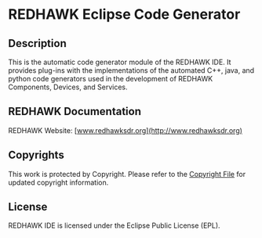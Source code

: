 # REDHAWK Eclipse Code Generator
 
## Description

This is the automatic code generator module of the REDHAWK IDE.  It provides plug-ins with the implementations of the automated C++, java, and python code generators used in the development of REDHAWK Components, Devices, and Services.
 
## REDHAWK Documentation

REDHAWK Website: [www.redhawksdr.org](http://www.redhawksdr.org)

## Copyrights

This work is protected by Copyright. Please refer to the [Copyright File](COPYRIGHT) for updated copyright           information.

## License

REDHAWK IDE is licensed under the Eclipse Public License (EPL).

